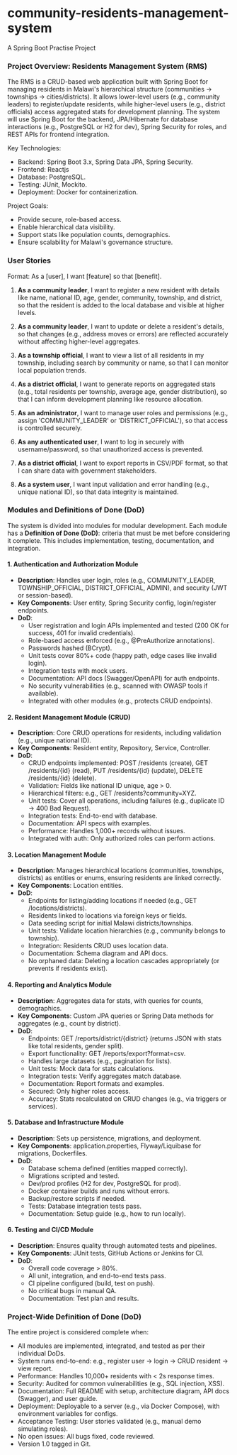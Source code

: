 # community-residents-management-system
A Spring Boot Practise Project

### Project Overview: Residents Management System (RMS)
The RMS is a CRUD-based web application built with Spring Boot for managing residents in Malawi's hierarchical structure (communities → townships → cities/districts). It allows lower-level users (e.g., community leaders) to register/update residents, while higher-level users (e.g., district officials) access aggregated stats for development planning. The system will use Spring Boot for the backend, JPA/Hibernate for database interactions (e.g., PostgreSQL or H2 for dev), Spring Security for roles, and REST APIs for frontend integration.

Key Technologies:
- Backend: Spring Boot 3.x, Spring Data JPA, Spring Security.
- Frontend: Reactjs
- Database: PostgreSQL.
- Testing: JUnit, Mockito.
- Deployment: Docker for containerization.

Project Goals:
- Provide secure, role-based access.
- Enable hierarchical data visibility.
- Support stats like population counts, demographics.
- Ensure scalability for Malawi's governance structure.

### User Stories
Format: As a [user], I want [feature] so that [benefit].

1. **As a community leader**, I want to register a new resident with details like name, national ID, age, gender, community, township, and district, so that the resident is added to the local database and visible at higher levels.
   
2. **As a community leader**, I want to update or delete a resident's details, so that changes (e.g., address moves or errors) are reflected accurately without affecting higher-level aggregates.

3. **As a township official**, I want to view a list of all residents in my township, including search by community or name, so that I can monitor local population trends.

4. **As a district official**, I want to generate reports on aggregated stats (e.g., total residents per township, average age, gender distribution), so that I can inform development planning like resource allocation.

5. **As an administrator**, I want to manage user roles and permissions (e.g., assign 'COMMUNITY_LEADER' or 'DISTRICT_OFFICIAL'), so that access is controlled securely.

6. **As any authenticated user**, I want to log in securely with username/password, so that unauthorized access is prevented.

7. **As a district official**, I want to export reports in CSV/PDF format, so that I can share data with government stakeholders.

8. **As a system user**, I want input validation and error handling (e.g., unique national ID), so that data integrity is maintained.


### Modules and Definitions of Done (DoD)
The system is divided into modules for modular development. Each module has a **Definition of Done (DoD)**: criteria that must be met before considering it complete. This includes implementation, testing, documentation, and integration.

#### 1. **Authentication and Authorization Module**
   - **Description**: Handles user login, roles (e.g., COMMUNITY_LEADER, TOWNSHIP_OFFICIAL, DISTRICT_OFFICIAL, ADMIN), and security (JWT or session-based).
   - **Key Components**: User entity, Spring Security config, login/register endpoints.
   - **DoD**:
     - User registration and login APIs implemented and tested (200 OK for success, 401 for invalid credentials).
     - Role-based access enforced (e.g., @PreAuthorize annotations).
     - Passwords hashed (BCrypt).
     - Unit tests cover 80%+ code (happy path, edge cases like invalid login).
     - Integration tests with mock users.
     - Documentation: API docs (Swagger/OpenAPI) for auth endpoints.
     - No security vulnerabilities (e.g., scanned with OWASP tools if available).
     - Integrated with other modules (e.g., protects CRUD endpoints).

#### 2. **Resident Management Module (CRUD)**
   - **Description**: Core CRUD operations for residents, including validation (e.g., unique national ID).
   - **Key Components**: Resident entity, Repository, Service, Controller.
   - **DoD**:
     - CRUD endpoints implemented: POST /residents (create), GET /residents/{id} (read), PUT /residents/{id} (update), DELETE /residents/{id} (delete).
     - Validation: Fields like national ID unique, age > 0.
     - Hierarchical filters: e.g., GET /residents?community=XYZ.
     - Unit tests: Cover all operations, including failures (e.g., duplicate ID → 400 Bad Request).
     - Integration tests: End-to-end with database.
     - Documentation: API specs with examples.
     - Performance: Handles 1,000+ records without issues.
     - Integrated with auth: Only authorized roles can perform actions.

#### 3. **Location Management Module**
   - **Description**: Manages hierarchical locations (communities, townships, districts) as entities or enums, ensuring residents are linked correctly.
   - **Key Components**: Location entities.
   - **DoD**:
     - Endpoints for listing/adding locations if needed (e.g., GET /locations/districts).
     - Residents linked to locations via foreign keys or fields.
     - Data seeding script for initial Malawi districts/townships.
     - Unit tests: Validate location hierarchies (e.g., community belongs to township).
     - Integration: Residents CRUD uses location data.
     - Documentation: Schema diagram and API docs.
     - No orphaned data: Deleting a location cascades appropriately (or prevents if residents exist).

#### 4. **Reporting and Analytics Module**
   - **Description**: Aggregates data for stats, with queries for counts, demographics.
   - **Key Components**: Custom JPA queries or Spring Data methods for aggregates (e.g., count by district).
   - **DoD**:
     - Endpoints: GET /reports/district/{district} (returns JSON with stats like total residents, gender split).
     - Export functionality: GET /reports/export?format=csv.
     - Handles large datasets (e.g., pagination for lists).
     - Unit tests: Mock data for stats calculations.
     - Integration tests: Verify aggregates match database.
     - Documentation: Report formats and examples.
     - Secured: Only higher roles access.
     - Accuracy: Stats recalculated on CRUD changes (e.g., via triggers or services).

#### 5. **Database and Infrastructure Module**
   - **Description**: Sets up persistence, migrations, and deployment.
   - **Key Components**: application.properties, Flyway/Liquibase for migrations, Dockerfiles.
   - **DoD**:
     - Database schema defined (entities mapped correctly).
     - Migrations scripted and tested.
     - Dev/prod profiles (H2 for dev, PostgreSQL for prod).
     - Docker container builds and runs without errors.
     - Backup/restore scripts if needed.
     - Tests: Database integration tests pass.
     - Documentation: Setup guide (e.g., how to run locally).

#### 6. **Testing and CI/CD Module**
   - **Description**: Ensures quality through automated tests and pipelines.
   - **Key Components**: JUnit tests, GitHub Actions or Jenkins for CI.
   - **DoD**:
     - Overall code coverage > 80%.
     - All unit, integration, and end-to-end tests pass.
     - CI pipeline configured (build, test on push).
     - No critical bugs in manual QA.
     - Documentation: Test plan and results.

### Project-Wide Definition of Done (DoD)
The entire project is considered complete when:
- All modules are implemented, integrated, and tested as per their individual DoDs.
- System runs end-to-end: e.g., register user → login → CRUD resident → view report.
- Performance: Handles 10,000+ residents with < 2s response times.
- Security: Audited for common vulnerabilities (e.g., SQL injection, XSS).
- Documentation: Full README with setup, architecture diagram, API docs (Swagger), and user guide.
- Deployment: Deployable to a server (e.g., via Docker Compose), with environment variables for configs.
- Acceptance Testing: User stories validated (e.g., manual demo simulating roles).
- No open issues: All bugs fixed, code reviewed.
- Version 1.0 tagged in Git.
